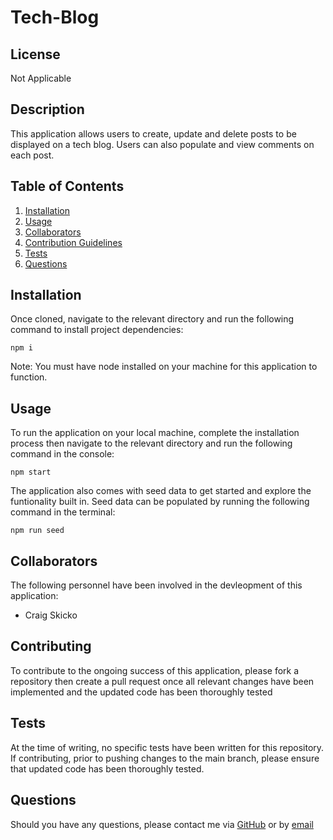# Tech-Blog

## License
Not Applicable

## Description
This application allows users to create, update and delete posts to be displayed on a tech blog. Users can also populate and view comments on each post.

## Table of Contents
1. [Installation](#installation)
2. [Usage](#usage)
3. [Collaborators](#collaborators)
4. [Contribution Guidelines](#contribution-guidelines)
5. [Tests](#tests)
6. [Questions](#questions)

## Installation
Once cloned, navigate to the relevant directory and run the following command to install project dependencies:
```
npm i
```
Note: You must have node installed on your machine for this application to function.

## Usage
To run the application on your local machine, complete the installation process then navigate to the relevant directory and run the following command in the console:
```
npm start
```
The application also comes with seed data to get started and explore the funtionality built in. Seed data can be populated by running the following command in the terminal:
```
npm run seed
```

## Collaborators
The following personnel have been involved in the devleopment of this application:
- Craig Skicko

## Contributing
To contribute to the ongoing success of this application, please fork a repository then create a pull request once all relevant changes have been implemented and the updated code has been thoroughly tested

## Tests
At the time of writing, no specific tests have been written for this repository. If contributing, prior to pushing changes to the main branch, please ensure that updated code has been thoroughly tested.

## Questions
Should you have any questions, please contact me via [GitHub](https://github.com/CSkicko) or by [email](mailto:craig.skicko@gmail.com)
